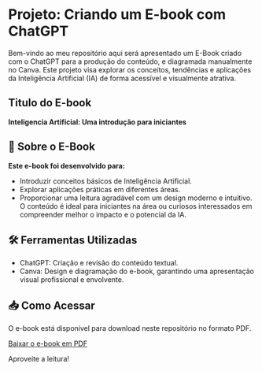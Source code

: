 # Projeto: Criando um E-book com ChatGPT
Bem-vindo ao  meu repositório aqui será apresentado um  E-Book criado com o ChatGPT para a produção do conteúdo, 
e diagramada manualmente no Canva. Este projeto visa explorar os conceitos, tendências e aplicações da Inteligência Artificial (IA) de forma acessível e visualmente atrativa.
## Titulo do E-book
**Inteligencia Artificial: Uma introdução para iniciantes**

## 📘 Sobre o E-Book
**Este e-book foi desenvolvido para:**

* Introduzir conceitos básicos de Inteligência Artificial.
* Explorar aplicações práticas em diferentes áreas.
* Proporcionar uma leitura agradável com um design moderno e intuitivo.
O conteúdo é ideal para iniciantes na área ou curiosos interessados em compreender melhor o impacto e o potencial da IA.

## 🛠 Ferramentas Utilizadas
* ChatGPT: Criação e revisão do conteúdo textual.
* Canva: Design e diagramação do e-book, garantindo uma apresentação visual profissional e envolvente.

## 📥 Como Acessar
O e-book está disponível para download neste repositório no formato PDF.

[Baixar o e-book em PDF](https://github.com/siqueirago/e-book-inteligencia-artificial/blob/main/Ebook%20Intelig%C3%AAncia%20Artificial%20-Uma%20introdu%C3%A7%C3%A3o%20para%20iniciantes.pdf)

Aproveite a leitura!
